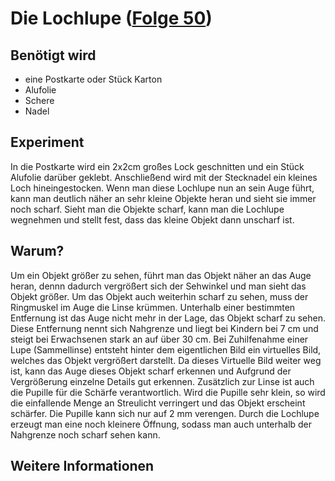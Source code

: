 # Die Lochlupe ([Folge 50](http://minkorrekt.de/methodisch-inkorrekt-folge-50-los-wochos/))

## Benötigt wird
- eine Postkarte oder Stück Karton
- Alufolie
- Schere
- Nadel

## Experiment
In die Postkarte wird ein 2x2cm großes Lock geschnitten und ein Stück Alufolie darüber geklebt. Anschließend wird mit der Stecknadel ein kleines Loch hineingestocken. Wenn man diese Lochlupe nun an sein Auge führt, kann man deutlich näher an sehr kleine Objekte heran und sieht sie immer noch scharf. Sieht man die Objekte scharf, kann man die Lochlupe wegnehmen und stellt fest, dass das kleine Objekt dann unscharf ist.


## Warum?
Um ein Objekt größer zu sehen, führt man das Objekt näher an das Auge heran, dennn dadurch vergrößert sich der Sehwinkel und man sieht das Objekt größer. Um das Objekt auch weiterhin scharf zu sehen, muss der Ringmuskel im Auge die Linse krümmen. Unterhalb einer bestimmten Entfernung ist das Auge nicht mehr in der Lage, das Objekt scharf zu sehen. Diese Entfernung nennt sich Nahgrenze und liegt bei Kindern bei 7 cm und steigt bei Erwachsenen stark an auf über 30 cm. 
Bei Zuhilfenahme einer Lupe (Sammellinse) entsteht hinter dem eigentlichen Bild ein virtuelles Bild, welches das Objekt vergrößert darstellt. Da dieses Virtuelle Bild weiter weg ist, kann das Auge dieses Objekt scharf erkennen und Aufgrund der Vergrößerung einzelne Details gut erkennen. 
Zusätzlich zur Linse ist auch die Pupille für die Schärfe verantwortlich. Wird die Pupille sehr klein, so wird die einfallende Menge an Streulicht verringert und das Objekt erscheint schärfer. Die Pupille kann sich nur auf 2 mm verengen. Durch die Lochlupe erzeugt man eine noch kleinere Öffnung, sodass man auch unterhalb der Nahgrenze noch scharf sehen kann.

## Weitere Informationen